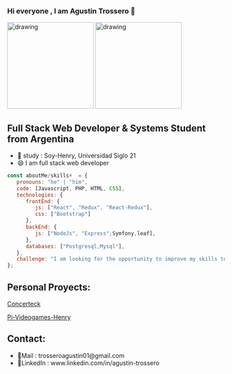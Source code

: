 ### Hi everyone , I am Agustin Trossero 👋
<img src="https://user-images.githubusercontent.com/97963783/179615883-4fa19550-c43a-4e05-963d-6874101c882c.jpeg" alt="drawing" width="200"/>

<img src="https://media2.giphy.com/media/bAQH7WXKqtIBrPs7sR/giphy.gif" alt="drawing" width="200" >

## Full Stack Web Developer & Systems Student from Argentina 

<ul>
   <li>🔭 study : Soy-Henry, Universidad Siglo 21</li>
   <li>😄 I am full stack web developer</li>
</ul>

```javascript
const aboutMe/skills⚡  = {
   pronouns: "he" | "him",
   code: [Javascript, PHP, HTML, CSS],
   technologies: {
      frontEnd: {
         js: ["React", "Redux", "React-Redux"],
         css: ["Bootstrap"]
      },
      backEnd: {
         js: ["NodeJs", "Express";Symfony,leaf],
      },
      databases: ["Postgresql,Mysql"],
   },
   challenge: "I am looking for the opportunity to improve my skills to the next level.",
};
```

## Personal Proyects:
[Concerteck](https://concer-teck-front-end.vercel.app/)

[Pi-Videogames-Henry](https://github.com/TrosseroAgustin01/FT-MASTER-PI-VideoGames)


## Contact:
<ul>
   <li>🌱Mail : trosseroagustin01@gmail.com </li>
   <li>🌱LinkedIn : www.linkedin.com/in/agustin-trossero</li>
</ul>

<!--
**TrosseroAgustin01/TrosseroAgustin01** is a ✨ _special_ ✨ repository because its `README.md` (this file) appears on your GitHub profile.

Here are some ideas to get you started:

- 🔭 I’m currently working on ...
- 🌱 I’m currently learning ...
- 👯 I’m looking to collaborate on ...
- 🤔 I’m looking for help with ...
- 💬 Ask me about ...
- 📫 How to reach me: ...
- 😄 Pronouns: ...
- ⚡ Fun fact: ...
-->
